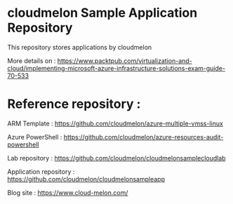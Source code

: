 # cloudmelon Sample Application Repository

This repository stores applications by cloudmelon


More details on :
https://www.packtpub.com/virtualization-and-cloud/implementing-microsoft-azure-infrastructure-solutions-exam-guide-70-533




# Reference repository : 

ARM Template : 
   https://github.com/cloudmelon/azure-multiple-vmss-linux

Azure PowerShell :
   https://github.com/cloudmelon/azure-resources-audit-powershell

Lab repository : https://github.com/cloudmelon/cloudmelonsamplecloudlab

Application repository : https://github.com/cloudmelon/cloudmelonsampleapp

Blog site : https://www.cloud-melon.com/
